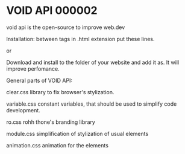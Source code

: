# VOID API 000002
void api is the open-source to improve web.dev

Installation:
between <head> tags in .html extension put these lines. 

<link rel="stylesheet" href="https://rohhthone.github.io/VOID/000001/ro.css">
<link rel="stylesheet" href="https://rohhthone.github.io/VOID/000001/variable.css">
<link rel="stylesheet" href="https://rohhthone.github.io/VOID/000001/clear.css">
<link rel="stylesheet" href="https://rohhthone.github.io/VOID/000001/module.css">
<link rel="stylesheet" href="https://rohhthone.github.io/VOID/000001/animation.css">

or 

Download and install to the folder of your website and add it as. It will improve perfomance.

<link rel="stylesheet" href="./VOID/000001/ro.css">
<link rel="stylesheet" href="./VOID/000001/variable.css">
<link rel="stylesheet" href="./VOID/000001/clear.css">
<link rel="stylesheet" href="./VOID/000001/module.css">
<link rel="stylesheet" href="./VOID/000001/animation.css">


General parts of VOID API: 

clear.css 
library to fix browser's stylization.

variable.css
constant variables, that should be used to simplify code development.

ro.css
rohh thone's branding library

module.css
simplification of stylization of usual elements

animation.css
animation for the elements
